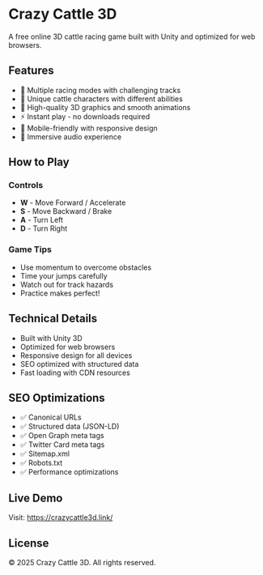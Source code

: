 # Crazy Cattle 3D

A free online 3D cattle racing game built with Unity and optimized for web browsers.

## Features

- 🏁 Multiple racing modes with challenging tracks
- 🐄 Unique cattle characters with different abilities
- 🌟 High-quality 3D graphics and smooth animations
- ⚡ Instant play - no downloads required
- 📱 Mobile-friendly with responsive design
- 🎵 Immersive audio experience

## How to Play

### Controls
- **W** - Move Forward / Accelerate
- **S** - Move Backward / Brake
- **A** - Turn Left
- **D** - Turn Right

### Game Tips
- Use momentum to overcome obstacles
- Time your jumps carefully
- Watch out for track hazards
- Practice makes perfect!

## Technical Details

- Built with Unity 3D
- Optimized for web browsers
- Responsive design for all devices
- SEO optimized with structured data
- Fast loading with CDN resources

## SEO Optimizations

- ✅ Canonical URLs
- ✅ Structured data (JSON-LD)
- ✅ Open Graph meta tags
- ✅ Twitter Card meta tags
- ✅ Sitemap.xml
- ✅ Robots.txt
- ✅ Performance optimizations

## Live Demo

Visit: https://crazycattle3d.link/

## License

© 2025 Crazy Cattle 3D. All rights reserved. 